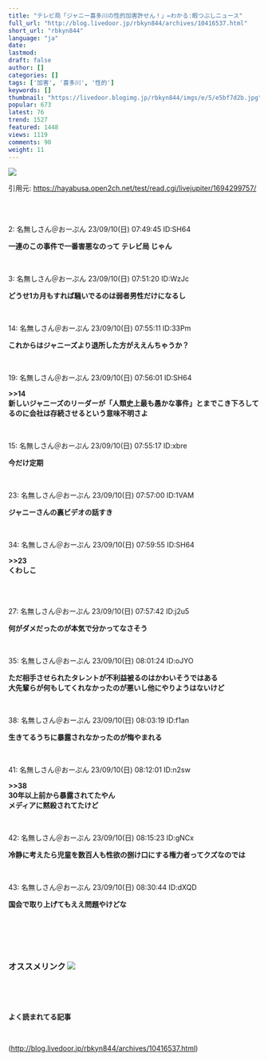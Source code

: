 ```yaml
---
title: "テレビ局「ジャニー喜多川の性的加害許せん！」←わかる:暇つぶしニュース"
full_url: "http://blog.livedoor.jp/rbkyn844/archives/10416537.html"
short_url: "rbkyn844"
language: "ja"
date: 
lastmod: 
draft: false
author: []
categories: []
tags: ['加害', '喜多川', '性的']
keywords: []
thumbnail: "https://livedoor.blogimg.jp/rbkyn844/imgs/e/5/e5bf7d2b.jpg"
popular: 673
latest: 76
trend: 1527
featured: 1448
views: 1119
comments: 90
weight: 11
---
```


![](https://livedoor.blogimg.jp/rbkyn844/imgs/e/5/e5bf7d2b.jpg)

<div><p>引用元: <a title='' target='_blank' href='https://hayabusa.open2ch.net/test/read.cgi/livejupiter/1694299757/'>https://hayabusa.open2ch.net/test/read.cgi/livejupiter/1694299757/ </a> </p><br> <br> <p class='res1'>2: 名無しさん＠おーぷん 23/09/10(日) 07:49:45 ID:SH64 </p> <p class='res2'><b> 一連のこの事件で一番害悪なのって テレビ局 じゃん </b></p><br> <p class='res1'>3: 名無しさん＠おーぷん 23/09/10(日) 07:51:20 ID:WzJc </p> <p class='res2'><b> どうせ1カ月もすれば騒いでるのは弱者男性だけになるし </b></p><br> <p class='res1'>14: 名無しさん＠おーぷん 23/09/10(日) 07:55:11 ID:33Pm </p> <p class='res2'><b> これからはジャニーズより退所した方がええんちゃうか？ </b></p><br> <p class='res1'>19: 名無しさん＠おーぷん 23/09/10(日) 07:56:01 ID:SH64 </p> <p class='res2'><b> >>14<br>新しいジャニーズのリーダーが「人類史上最も愚かな事件」とまでこき下ろしてるのに会社は存続させるという意味不明さよ </b></p><br> <p class='res1'>15: 名無しさん＠おーぷん 23/09/10(日) 07:55:17 ID:xbre </p> <p class='res2'><b> 今だけ定期 </b></p><br> <p class='no-pc'></p> <p class='res1'>23: 名無しさん＠おーぷん 23/09/10(日) 07:57:00 ID:1VAM </p> <p class='res2'><b> ジャニーさんの裏ビデオの話すき </b></p><br> <p class='res1'>34: 名無しさん＠おーぷん 23/09/10(日) 07:59:55 ID:SH64 </p> <p class='res2'><b> >>23<br>くわしこ </b></p><br> <br> <p class='res1'>27: 名無しさん＠おーぷん 23/09/10(日) 07:57:42 ID:j2u5 </p> <p class='res2'><b> 何がダメだったのが本気で分かってなさそう </b></p><br> <p class='res1'>35: 名無しさん＠おーぷん 23/09/10(日) 08:01:24 ID:oJYO </p> <p class='res2'><b> ただ相手させられたタレントが不利益被るのはかわいそうではある<br>大先輩らが何もしてくれなかったのが悪いし他にやりようはないけど </b></p><br> <p class='res1'>38: 名無しさん＠おーぷん 23/09/10(日) 08:03:19 ID:f1an </p> <p class='res2'><b> 生きてるうちに暴露されなかったのが悔やまれる </b></p><br> <p class='res1'>41: 名無しさん＠おーぷん 23/09/10(日) 08:12:01 ID:n2sw </p> <p class='res2'><b> >>38<br>30年以上前から暴露されてたやん<br>メディアに黙殺されてたけど </b></p><br> <p class='res1'>42: 名無しさん＠おーぷん 23/09/10(日) 08:15:23 ID:gNCx </p> <p class='res2'><b> 冷静に考えたら児童を数百人も性欲の捌け口にする権力者ってクズなのでは </b></p><br> <p class='res1'>43: 名無しさん＠おーぷん 23/09/10(日) 08:30:44 ID:dXQD </p> <p class='res2'><b> 国会で取り上げてもええ問題やけどな </b></p><br> <p id='5077e33f033c4e934bb013c7c4eb8bbd'> </p><br> <br> <p class='no-pc'></p> <h3 class='linkh'>オススメリンク <img src='http://blog.livedoor.jp/rbkyn844/ftp/fusagikom-fikergh.png'></h3> <p class='link2'> </p><br> <p class='no-pc'></p> <p class='no-pc'><br><p><b>よく読まれてる記事</b></p><br></p> </div>

(http://blog.livedoor.jp/rbkyn844/archives/10416537.html)
